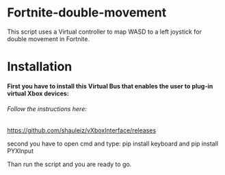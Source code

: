 # Fortnite-double-movement

This script uses a Virtual controller to map WASD to a left joystick for double movement in Fortnite.


# Installation

#### First you have to install this Virtual Bus that enables the user to plug-in virtual Xbox devices:

###### Follow the instructions here: 

https://github.com/shauleiz/vXboxInterface/releases

second you have to open cmd and type:
pip install keyboard
and 
pip install PYXInput

Than run the script and you are ready to go.
